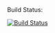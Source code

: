 Build Status:

[![Build Status](https://travis-ci.org/ScottGarman/travis-sinatra.svg?branch=master)](https://travis-ci.org/ScottGarman/travis-sinatra)
